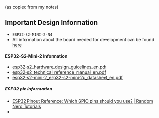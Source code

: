 (as copied from my notes)
## Important Design Information
* `ESP32-S2-MINI-2-N4`
* All information about the board needed for development can be found [here](https://github.com/0xjmux/iot_leddriver_hw/releases)
#### ESP32-S2-Mini-2 Information
* [esp32-s2\_hardware\_design\_guidelines\_en.pdf](https://www.espressif.com/sites/default/files/documentation/esp32-s2_hardware_design_guidelines_en.pdf)
* [esp32-s2\_technical\_reference\_manual\_en.pdf](https://www.espressif.com/sites/default/files/documentation/esp32-s2_technical_reference_manual_en.pdf)
* [esp32-s2-mini-2\_esp32-s2-mini-2u\_datasheet\_en.pdf](https://www.espressif.com/sites/default/files/documentation/esp32-s2-mini-2_esp32-s2-mini-2u_datasheet_en.pdf)

##### ESP32 pin information
* [ESP32 Pinout Reference: Which GPIO pins should you use? | Random Nerd Tutorials](https://randomnerdtutorials.com/esp32-pinout-reference-gpios/)
* 

